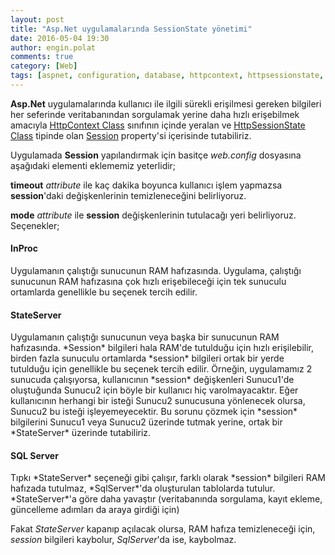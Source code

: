 ```yaml
---
layout: post
title: "Asp.Net uygulamalarında SessionState yönetimi"
date: 2016-05-04 19:30
author: engin.polat
comments: true
category: [Web]
tags: [aspnet, configuration, database, httpcontext, httpsessionstate, inproc, mode, property, session, sessionstate, sqlconnectionstring, sqlserver, stateconnectionstring, stateserver, system.web, timeout, veritabanı]
---
```

**Asp.Net** uygulamalarında kullanıcı ile ilgili sürekli erişilmesi gereken bilgileri her seferinde veritabanından sorgulamak yerine daha hızlı erişebilmek amacıyla <a href="http://msdn.microsoft.com/library/system.web.httpcontext" target="_blank">HttpContext Class</a> sınıfının içinde yeralan ve <a href="http://msdn.microsoft.com/library/system.web.sessionstate.httpsessionstate" target="_blank">HttpSessionState Class</a> tipinde olan <a href="http://msdn.microsoft.com/library/system.web.httpcontext.session" target="_blank">Session</a> property'si içerisinde tutabiliriz.

Uygulamada **Session** yapılandırmak için basitçe *web.config* dosyasına aşağıdaki elementi eklememiz yeterlidir;

<script src="https://gist.github.com/polatengin/3202a4df0106fd84c91930d58b8b09a5.js?file=web.config"></script>

**timeout** *attribute* ile kaç dakika boyunca kullanıcı işlem yapmazsa **session**'daki değişkenlerinin temizleneceğini belirliyoruz.

**mode** *attribute* ile **session** değişkenlerinin tutulacağı yeri belirliyoruz. Seçenekler;

<h4>InProc</h4>
Uygulamanın çalıştığı sunucunun RAM hafızasında. Uygulama, çalıştığı sunucunun RAM hafızasına çok hızlı erişebileceği için tek sunuculu ortamlarda genellikle bu seçenek tercih edilir.

<script src="https://gist.github.com/polatengin/3202a4df0106fd84c91930d58b8b09a5.js?file=web-inproc.config"></script>

<h4>StateServer</h4>
Uygulamanın çalıştığı sunucunun veya başka bir sunucunun RAM hafızasında. *Session* bilgileri hala RAM'de tutulduğu için hızlı erişilebilir, birden fazla sunuculu ortamlarda *session* bilgileri ortak bir yerde tutulduğu için genellikle bu seçenek tercih edilir. Örneğin, uygulamamız 2 sunucuda çalışıyorsa, kullanıcının *session* değişkenleri Sunucu1'de oluştuğunda Sunucu2 için böyle bir kullanıcı hiç varolmayacaktır. Eğer kullanıcının herhangi bir isteği Sunucu2 sunucusuna yönlenecek olursa, Sunucu2 bu isteği işleyemeyecektir. Bu sorunu çözmek için *session* bilgilerini Sunucu1 veya Sunucu2 üzerinde tutmak yerine, ortak bir *StateServer* üzerinde tutabiliriz.

<script src="https://gist.github.com/polatengin/3202a4df0106fd84c91930d58b8b09a5.js?file=web-stateserver.config"></script>

<h4>SQL Server</h4>
Tıpkı *StateServer* seçeneği gibi çalışır, farklı olarak *session* bilgileri RAM hafızada tutulmaz, *SqlServer*'da oluşturulan tablolarda tutulur. *StateServer*'a göre daha yavaştır (veritabanında sorgulama, kayıt ekleme, güncelleme adımları da araya girdiği için)

Fakat *StateServer* kapanıp açılacak olursa, RAM hafıza temizleneceği için, *session* bilgileri kaybolur, *SqlServer*'da ise, kaybolmaz.

<script src="https://gist.github.com/polatengin/3202a4df0106fd84c91930d58b8b09a5.js?file=web-sqlserver.config"></script>